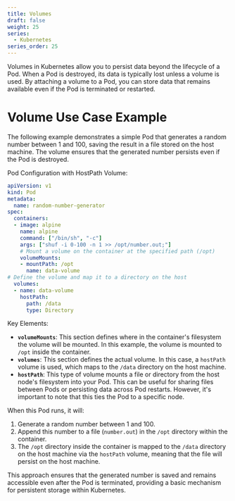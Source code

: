 ```yaml
---
title: Volumes
draft: false
weight: 25
series:
  - Kubernetes
series_order: 25
---
```

Volumes in Kubernetes allow you to persist data beyond the lifecycle of a Pod. When a Pod is destroyed, its data is typically lost unless a volume is used. By attaching a volume to a Pod, you can store data that remains available even if the Pod is terminated or restarted.
# Volume Use Case Example

The following example demonstrates a simple Pod that generates a random number between 1 and 100, saving the result in a file stored on the host machine. The volume ensures that the generated number persists even if the Pod is destroyed.

Pod Configuration with HostPath Volume:
```yaml
apiVersion: v1
kind: Pod
metadata:
  name: random-number-generator
spec:
  containers:
  - image: alpine
    name: alpine
    command: ["/bin/sh", "-c"]
    args: ["shuf -i 0-100 -n 1 >> /opt/number.out;"]
    # Mount a volume on the container at the specified path (/opt)
    volumeMounts:
    - mountPath: /opt
      name: data-volume
# Define the volume and map it to a directory on the host
  volumes:
  - name: data-volume
    hostPath: 
      path: /data
      type: Directory
```
Key Elements:
- **`volumeMounts`**: This section defines where in the container's filesystem the volume will be mounted. In this example, the volume is mounted to `/opt` inside the container.
- **`volumes`**: This section defines the actual volume. In this case, a `hostPath` volume is used, which maps to the `/data` directory on the host machine.
- **`hostPath`**: This type of volume mounts a file or directory from the host node's filesystem into your Pod. This can be useful for sharing files between Pods or persisting data across Pod restarts. However, it's important to note that this ties the Pod to a specific node.

When this Pod runs, it will:
1. Generate a random number between 1 and 100.
2. Append this number to a file (`number.out`) in the `/opt` directory within the container.
3. The `/opt` directory inside the container is mapped to the `/data` directory on the host machine via the `hostPath` volume, meaning that the file will persist on the host machine.

This approach ensures that the generated number is saved and remains accessible even after the Pod is terminated, providing a basic mechanism for persistent storage within Kubernetes.